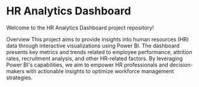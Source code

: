 # HR Analytics Dashboard

Welcome to the HR Analytics Dashboard project repository!

Overview
This project aims to provide insights into human resources (HR) data through interactive visualizations using Power BI. The dashboard presents key metrics and trends related to employee performance, attrition rates, recruitment analysis, and other HR-related factors. By leveraging Power BI's capabilities, we aim to empower HR professionals and decision-makers with actionable insights to optimize workforce management strategies.
